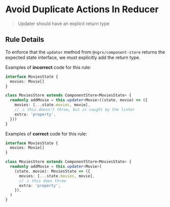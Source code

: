 # Avoid Duplicate Actions In Reducer

> Updater should have an explicit return type

## Rule Details

To enforce that the `updater` method from `@ngrx/component-store` returns the expected state interface, we must explicitly add the return type.

Examples of **incorrect** code for this rule:

```ts
interface MoviesState {
  movies: Movie[]
}

class MoviesStore extends ComponentStore<MoviesState> {
  readonly addMovie = this.updater<Movie>((state, movie) => ({
    movies: [...state.movies, movie],
    // ⚠ this doesn't throw, but is caught by the linter
    extra: 'property',
  }))
}
```

Examples of **correct** code for this rule:

```ts
interface MoviesState {
  movies: Movie[]
}

class MoviesStore extends ComponentStore<MoviesState> {
  readonly addMovie = this.updater<Movie>(
    (state, movie): MoviesState => ({
      movies: [...state.movies, movie],
      // ⚠ this does throw
      extra: 'property',
    }),
  )
}
```
